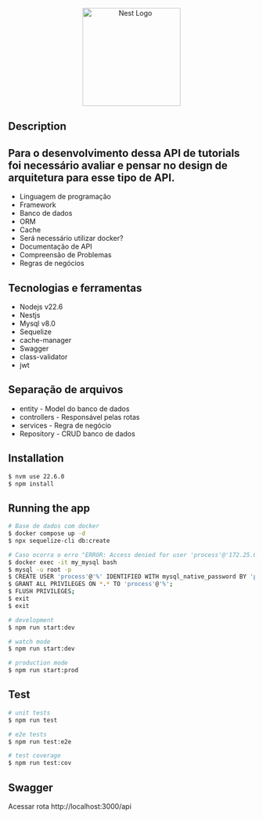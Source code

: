 <p align="center">
  <a href="http://nestjs.com/" target="blank"><img src="https://nestjs.com/img/logo-small.svg" width="200" alt="Nest Logo" /></a>
</p>

[circleci-image]: https://img.shields.io/circleci/build/github/nestjs/nest/master?token=abc123def456
[circleci-url]: https://circleci.com/gh/nestjs/nest

## Description

<h2>Para o desenvolvimento dessa API de tutorials foi necessário avaliar e pensar no design de arquitetura para esse tipo de API.</h2>

- Linguagem de programação
- Framework
- Banco de dados
- ORM
- Cache
- Será necessário utilizar docker?
- Documentação de API
- Compreensão de Problemas
- Regras de negócios

## Tecnologias e ferramentas

- Nodejs v22.6
- Nestjs
- Mysql v8.0
- Sequelize
- cache-manager
- Swagger
- class-validator
- jwt

## Separação de arquivos

- entity - Model do banco de dados
- controllers - Responsável pelas rotas
- services - Regra de negócio
- Repository - CRUD banco de dados

## Installation

```bash
$ nvm use 22.6.0
$ npm install
```

## Running the app

```bash
# Base de dados com docker
$ docker compose up -d
$ npx sequelize-cli db:create

# Caso ocorra o erro "ERROR: Access denied for user 'process'@'172.25.0.1' (using password: YES)"
$ docker exec -it my_mysql bash
$ mysql -u root -p
$ CREATE USER 'process'@'%' IDENTIFIED WITH mysql_native_password BY 'process';
$ GRANT ALL PRIVILEGES ON *.* TO 'process'@'%';
$ FLUSH PRIVILEGES;
$ exit
$ exit

# development
$ npm run start:dev

# watch mode
$ npm run start:dev

# production mode
$ npm run start:prod
```

## Test

```bash
# unit tests
$ npm run test

# e2e tests
$ npm run test:e2e

# test coverage
$ npm run test:cov
```


## Swagger

Acessar rota  http://localhost:3000/api